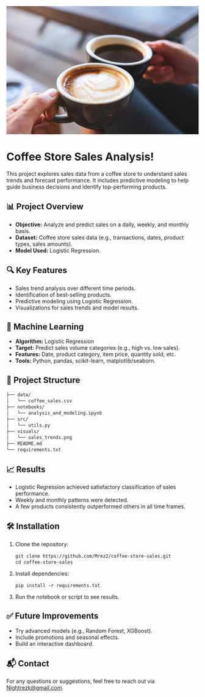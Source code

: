 ![Coffee Store Sales](images%20(4).jpeg)

# Coffee Store Sales Analysis!

This project explores sales data from a coffee store to understand sales trends and forecast performance. It includes predictive modeling to help guide business decisions and identify top-performing products.

## 📊 Project Overview
- **Objective:** Analyze and predict sales on a daily, weekly, and monthly basis.
- **Dataset:** Coffee store sales data (e.g., transactions, dates, product types, sales amounts).
- **Model Used:** Logistic Regression.

## 🔍 Key Features
- Sales trend analysis over different time periods.
- Identification of best-selling products.
- Predictive modeling using Logistic Regression.
- Visualizations for sales trends and model results.

## 🧠 Machine Learning
- **Algorithm:** Logistic Regression  
- **Target:** Predict sales volume categories (e.g., high vs. low sales).  
- **Features:** Date, product category, item price, quantity sold, etc.  
- **Tools:** Python, pandas, scikit-learn, matplotlib/seaborn.

## 📁 Project Structure
```
├── data/
│   └── coffee_sales.csv
├── notebooks/
│   └── analysis_and_modeling.ipynb
├── src/
│   └── utils.py
├── visuals/
│   └── sales_trends.png
├── README.md
└── requirements.txt
```

## 📈 Results
- Logistic Regression achieved satisfactory classification of sales performance.
- Weekly and monthly patterns were detected.
- A few products consistently outperformed others in all time frames.

## 🛠️ Installation
1. Clone the repository:
   ```
   git clone https://github.com/Mrez2/coffee-store-sales.git
   cd coffee-store-sales
   ```

2. Install dependencies:
   ```
   pip install -r requirements.txt
   ```

3. Run the notebook or script to see results.

## ✅ Future Improvements
- Try advanced models (e.g., Random Forest, XGBoost).
- Include promotions and seasonal effects.
- Build an interactive dashboard.

## 📬 Contact
For any questions or suggestions, feel free to reach out via [Nightrezk@gmail.com](https://github.com/Mrez2/coffee-store-sales/issues).